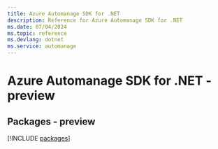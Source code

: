 ```yaml
---
title: Azure Automanage SDK for .NET
description: Reference for Azure Automanage SDK for .NET
ms.date: 07/04/2024
ms.topic: reference
ms.devlang: dotnet
ms.service: automanage
---
```

# Azure Automanage SDK for .NET - preview
## Packages - preview
[!INCLUDE [packages](automanage-index.md)]